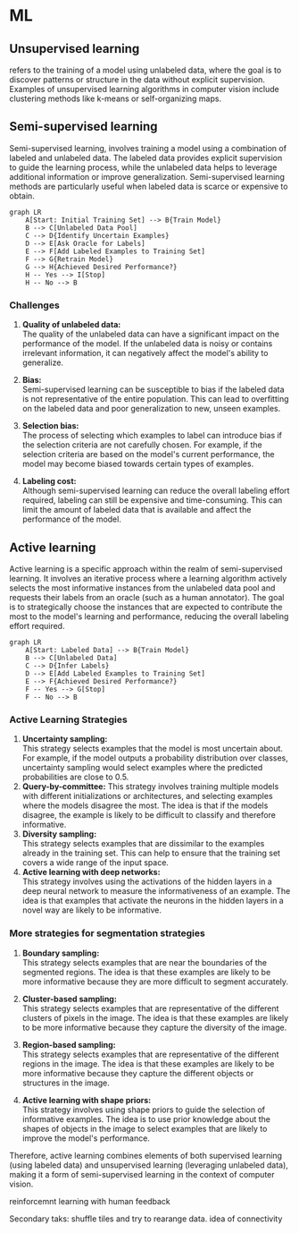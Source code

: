 # ML

## Unsupervised learning
refers to the training of a model using unlabeled data, where the goal is to discover patterns or structure in the data without explicit supervision. Examples of unsupervised learning algorithms in computer vision include clustering methods like k-means or self-organizing maps.

## Semi-supervised learning

Semi-supervised learning, involves training a model using a combination of labeled and unlabeled data. The labeled data provides explicit supervision to guide the learning process, while the unlabeled data helps to leverage additional information or improve generalization. Semi-supervised learning methods are particularly useful when labeled data is scarce or expensive to obtain.

```mermaid
graph LR
    A[Start: Initial Training Set] --> B{Train Model}
    B --> C[Unlabeled Data Pool]
    C --> D{Identify Uncertain Examples}
    D --> E[Ask Oracle for Labels]
    E --> F[Add Labeled Examples to Training Set]
    F --> G{Retrain Model}
    G --> H{Achieved Desired Performance?}
    H -- Yes --> I[Stop]
    H -- No --> B
```

### Challenges
1. **Quality of unlabeled data:** <br> The quality of the unlabeled data can have a significant impact on the performance of the model. If the unlabeled data is noisy or contains irrelevant information, it can negatively affect the model's ability to generalize.

2. **Bias:** <br> Semi-supervised learning can be susceptible to bias if the labeled data is not representative of the entire population. This can lead to overfitting on the labeled data and poor generalization to new, unseen examples.

3. **Selection bias:** <br> The process of selecting which examples to label can introduce bias if the selection criteria are not carefully chosen. For example, if the selection criteria are based on the model's current performance, the model may become biased towards certain types of examples.

4. **Labeling cost:** <br> Although semi-supervised learning can reduce the overall labeling effort required, labeling can still be expensive and time-consuming. This can limit the amount of labeled data that is available and affect the performance of the model.

## Active learning 
Active learning is a specific approach within the realm of semi-supervised learning. It involves an iterative process where a learning algorithm actively selects the most informative instances from the unlabeled data pool and requests their labels from an oracle (such as a human annotator). The goal is to strategically choose the instances that are expected to contribute the most to the model's learning and performance, reducing the overall labeling effort required.

```mermaid
graph LR
    A[Start: Labeled Data] --> B{Train Model}
    B --> C[Unlabeled Data]
    C --> D{Infer Labels}
    D --> E[Add Labeled Examples to Training Set]
    E --> F{Achieved Desired Performance?}
    F -- Yes --> G[Stop]
    F -- No --> B
```

### Active Learning Strategies
1. **Uncertainty sampling:** <br> This strategy selects examples that the model is most uncertain about. For example, if the model outputs a probability distribution over classes, uncertainty sampling would select examples where the predicted probabilities are close to 0.5.
2. **Query-by-committee:** This strategy involves training multiple models with different initializations or architectures, and selecting examples where the models disagree the most. The idea is that if the models disagree, the example is likely to be difficult to classify and therefore informative.
2. **Diversity sampling:** <br>This strategy selects examples that are dissimilar to the examples already in the training set. This can help to ensure that the training set covers a wide range of the input space.
3. **Active learning with deep networks:** <br> This strategy involves using the activations of the hidden layers in a deep neural network to measure the informativeness of an example. The idea is that examples that activate the neurons in the hidden layers in a novel way are likely to be informative.

### More strategies for segmentation strategies

1. **Boundary sampling:** <br> This strategy selects examples that are near the boundaries of the segmented regions. The idea is that these examples are likely to be more informative because they are more difficult to segment accurately.

2. **Cluster-based sampling:** <br> This strategy selects examples that are representative of the different clusters of pixels in the image. The idea is that these examples are likely to be more informative because they capture the diversity of the image.

3. **Region-based sampling:** <br> This strategy selects examples that are representative of the different regions in the image. The idea is that these examples are likely to be more informative because they capture the different objects or structures in the image.

4. **Active learning with shape priors:** <br> This strategy involves using shape priors to guide the selection of informative examples. The idea is to use prior knowledge about the shapes of objects in the image to select examples that are likely to improve the model's performance.

Therefore, active learning combines elements of both supervised learning (using labeled data) and unsupervised learning (leveraging unlabeled data), making it a form of semi-supervised learning in the context of computer vision.

reinforcemnt learning with human feedback

Secondary taks:
shuffle tiles and try to rearange data. idea of connectivity